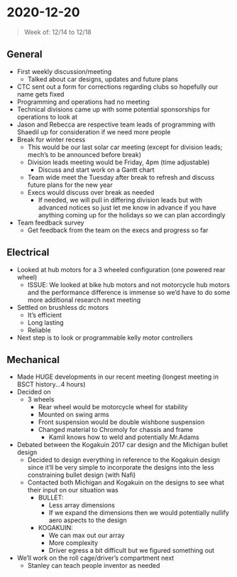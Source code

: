 # 2020-12-20

> Week of: 12/14 to 12/18


## General

* First weekly discussion/meeting
    * Talked about car designs, updates and future plans
* CTC sent out a form for corrections regarding clubs so hopefully our name gets fixed
* Programming and operations had no meeting
* Technical divisions came up with some potential sponsorships for operations to look at
* Jason and Rebecca are respective team leads of programming with Shaedil up for consideration if we need more people
* Break for winter recess
    * This would be our last solar car meeting (except for division leads; mech’s to be announced before break)
    * Division leads meeting would be Friday, 4pm (time adjustable)
        * Discuss and start work on a Gantt chart
    * Team wide meet the Tuesday after break to refresh and discuss future plans for the new year
    * Execs would discuss over break as needed
        * If needed, we will pull in differing division leads but with advanced notices so just let me know in advance if you have anything coming up for the holidays so we can plan accordingly
* Team feedback survey
    * Get feedback from the team on the execs and progress so far


## Electrical

* Looked at hub motors for a 3 wheeled configuration (one powered rear wheel)
    * ISSUE: We looked at bike hub motors and not motorcycle hub motors and the performance difference is immense so we’d have to do some more additional research next meeting
* Settled on brushless dc motors
    * It’s efficient
    * Long lasting
    * Reliable
* Next step is to look or programmable kelly motor controllers


## Mechanical

* Made HUGE developments in our recent meeting (longest meeting in BSCT history...4 hours)
* Decided on
    * 3 wheels
        * Rear wheel would be motorcycle wheel for stability
        * Mounted on swing arms
        * Front suspension would be double wishbone suspension
        * Changed material to Chromoly for chassis and frame
            * Kamil knows how to weld and potentially Mr.Adams
* Debated between the Kogakuin 2017 car design and the Michigan bullet design
    * Decided to design everything in reference to the Kogakuin design since it’ll be very simple to incorporate the designs into the less constraining bullet design (with Nafi)
    * Contacted both Michigan and Kogakuin on the designs to see what their input on our situation was
        * BULLET:
            * Less array dimensions
            * If we expand the dimensions then we would potentially nullify aero aspects to the design
        * KOGAKUIN:
            * We can max out our array
            * More complexity
            * Driver egress a bit difficult but we figured something out
* We’ll work on the roll cage/driver’s compartment next
    * Stanley can teach people inventor as needed
